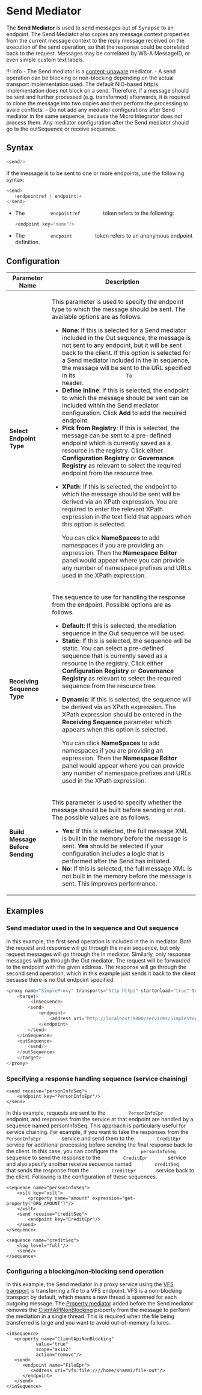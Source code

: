 # Send Mediator

The **Send Mediator** is used to send messages out of Synapse to an endpoint. The Send Mediator also copies any message context properties from the current message context to the reply message received on the execution of the send operation, so that the response could be correlated back to the request. Messages may be correlated by WS-A MessageID, or even simple custom text labels.

!!! Info
    - The Send mediator is a [content-unaware]({{base_path}}/reference/mediators/about-mediators/#classification-of-mediators) mediator.
    - A send operation can be blocking or non-blocking depending on the actual transport implementation used. The default NIO-based http/s implementation does not block on a send. Therefore, if a message should be sent and further processed (e.g. transformed) afterwards, it is required to clone the message into two copies and then perform the processing to avoid conflicts.
    - Do not add any mediator configurations after Send mediator in the same sequence, because the Micro Integrator does not process them. Any mediator configuration after the Send mediator should go to the outSequence or receive sequence.

## Syntax

``` java
<send/>
```

If the message is to be sent to one or more endpoints, use the following syntax:

``` java
<send>
   (endpointref | endpoint)+
</send>
```

-   The `          endpointref         ` token refers to the following:
    ``` java
    <endpoint key="name"/>
    ```
-   The `          endpoint         ` token refers to an anonymous endpoint definition.

## Configuration

<table>
<thead>
<tr class="header">
<th>Parameter Name</th>
<th>Description</th>
</tr>
</thead>
<tbody>
<tr class="odd">
<td><strong>Select Endpoint Type</strong></td>
<td><div class="content-wrapper">
<p>This parameter is used to specify the endpoint type to which the message should be sent. The available options are as follows.</p>
<ul>
<li><strong>None</strong>: If this is selected for a Send mediator included in the Out sequence, the message is not sent to any endpoint, but it will be sent back to the client. If this option is selected for a Send mediator included in the In sequence, the message will be sent to the URL specified in its <code>                To               </code> header.</li>
<li><strong>Define Inline</strong>: If this is selected, the endpoint to which the message should be sent can be included within the Send mediator configuration. Click <strong>Add</strong> to add the required endpoint.</li>
<li><strong>Pick from Registry</strong>: If this is selected, the message can be sent to a pre-defined endpoint which is currently saved as a resource in the registry. Click either <strong>Configuration Registry</strong> or <strong>Governance Registry</strong> as relevant to select the required endpoint from the resource tree.</li>
<li><p><strong>XPath</strong>: If this is selected, the endpoint to which the message should be sent will be derived via an XPath expression. You are required to enter the relevant XPath expression in the text field that appears when this option is selected.</p>
<p>You can click <strong>NameSpaces</strong> to add namespaces if you are providing an expression. Then the <strong>Namespace Editor</strong> panel would appear where you can provide any number of namespace prefixes and URLs used in the XPath expression.</p>
</p></li>
</ul>
</div></td>
</tr>
<tr class="even">
<td><strong>Receiving Sequence Type</strong></td>
<td><div class="content-wrapper">
<p>The sequence to use for handling the response from the endpoint. Possible options are as follows.</p>
<ul>
<li><strong>Default</strong>: If this is selected, the mediation sequence in the Out sequence will be used.</li>
<li><strong>Static</strong>: If this is selected, the sequence will be static. You can select a pre-defined sequence that is currently saved as a resource in the registry. Click either <strong>Configuration Registry</strong> or <strong>Governance Registry</strong> as relevant to select the required sequence from the resource tree.</li>
<li><p><strong>Dynamic</strong>: If this is selected, the sequence will be derived via an XPath expression. The XPath expression should be entered in the <strong>Receiving Sequence</strong> parameter which appears when this option is selected.</p>
<p>You can click <strong>NameSpaces</strong> to add namespaces if you are providing an expression. Then the <strong>Namespace Editor</strong> panel would appear where you can provide any number of namespace prefixes and URLs used in the XPath expression.</p>
</p></li>
</ul>
</div></td>
</tr>
<tr class="odd">
<td><strong>Build Message Before Sending</strong></td>
<td><p>This parameter is used to specify whether the message should be built before sending or not. The possible values are as follows.</p>
<ul>
<li><strong>Yes</strong>: If this is selected, the full message XML is built in the memory before the message is sent. <strong>Yes</strong> should be selected if your configuration includes a logic that is performed after the Send has initiated.</li>
<li><strong>No</strong>: If this is selected, the full message XML is not built in the memory before the message is sent. This improves performance.</li>
</ul></td>
</tr>
</tbody>
</table>

## Examples

### Send mediator used in the In sequence and Out sequence

In this example, the first send operation is included in the In
mediator. Both the request and response will go through the main
sequence, but only request messages will go through the In mediator.
Similarly, only response messages will go through the Out mediator. The
request will be forwarded to the endpoint with the given address. The
response will go through the second send operation, which in this
example just sends it back to the client because there is no Out
endpoint specified.

``` java
<proxy name="SimpleProxy" transports="http https" startonload="true" trace="disable" xmlns="http://ws.apache.org/ns/synapse">
    <target>
         <inSequence>
        <send>
            <endpoint>
                <address uri="http://localhost:9000/services/SimpleStockQuoteService"/>
            </endpoint>
        </send>
    </inSequence>
    <outSequence>
        <send/>
    </outSequence>
    </target>
</proxy>
```

### Specifying a response handling sequence (service chaining) 

```
<send receive="personInfoSeq">
    <endpoint key="PersonInfoEpr"/>
</send>
```

In this example, requests are sent to the
`         PersonInfoEpr        ` endpoint, and responses from the
service at that endpoint are handled by a sequence named personInfoSeq.
This approach is particularly useful for service chaining. For example,
if you want to take the responses from the
`         PersonInfoEpr        ` service and send them to the
`         CreditEpr        ` service for additional processing before
sending the final response back to the client. In this case, you can
configure the `         personInfoSeq        ` sequence to send the
response to the `         CreditEpr        ` service and also specify
another receive sequence named `         creditSeq        ` that sends
the response from the `         CreditEpr        ` service back to the
client. Following is the configuration of these sequences.

```
<sequence name="personInfoSeq">
    <xslt key="xslt">
        <property name="amount" expression="get-property('ORG_AMOUNT')"/>
    </xslt>
    <send receive="creditSeq">
        <endpoint key="CreditEpr"/>
    </send>
</sequence>

<sequence name="creditSeq">
    <log level="full"/>
    <send/>
</sequence>
```

### Configuring a blocking/non-blocking send operation

In this example, the Send mediator in a proxy service using the [VFS
transport](https://docs.wso2.com/display/EI650/VFS+Transport) is
transferring a file to a VFS endpoint. VFS is a non-blocking transport
by default, which means a new thread is spawned for each outgoing
message. The [Property mediator](_Property_Mediator_) added before the
Send mediator removes the [ClientAPINonBlocking](_Generic_Properties_)
property from the message to perform the mediation in a single thread.
This is required when the file being transferred is large and you want
to avoid out-of-memory failures.

```
<inSequence>
   <property name="ClientApiNonBlocking"
           value="true"
           scope="axis2"
           action="remove"/>
   <send>
      <endpoint name="FileEpr">
         <address uri="vfs:file:////home/shammi/file-out"/>
      </endpoint>
   </send>
</inSequence>
```
